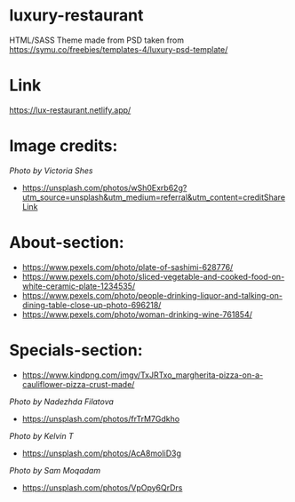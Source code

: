 # luxury-restaurant

HTML/SASS Theme made from PSD taken from https://symu.co/freebies/templates-4/luxury-psd-template/

# Link

https://lux-restaurant.netlify.app/

# Image credits:

_Photo by Victoria Shes_

- https://unsplash.com/photos/wSh0Exrb62g?utm_source=unsplash&utm_medium=referral&utm_content=creditShareLink

# About-section:

- https://www.pexels.com/photo/plate-of-sashimi-628776/
- https://www.pexels.com/photo/sliced-vegetable-and-cooked-food-on-white-ceramic-plate-1234535/
- https://www.pexels.com/photo/people-drinking-liquor-and-talking-on-dining-table-close-up-photo-696218/
- https://www.pexels.com/photo/woman-drinking-wine-761854/

# Specials-section:

- https://www.kindpng.com/imgv/TxJRTxo_margherita-pizza-on-a-cauliflower-pizza-crust-made/

_Photo by Nadezhda Filatova_

- https://unsplash.com/photos/frTrM7Gdkho

_Photo by Kelvin T_

- https://unsplash.com/photos/AcA8moIiD3g

_Photo by Sam Moqadam_

- https://unsplash.com/photos/VpOpy6QrDrs
